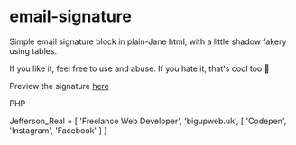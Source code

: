 # email-signature

Simple email signature block in plain-Jane html, with a little shadow fakery using tables.

If you like it, feel free to use and abuse. If you hate it, that's cool too 🙂

Preview the signature [here](https://bigupjeff.github.io/email-signature/email-signature.html)




PHP

Jefferson_Real = [
	'Freelance Web Developer',
	'bigupweb.uk',
	[
		'Codepen',
		'Instagram',
		'Facebook'
	]
]